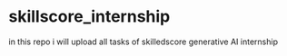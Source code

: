 # skillscore_internship
in this repo i will upload all tasks of skilledscore generative AI internship 
